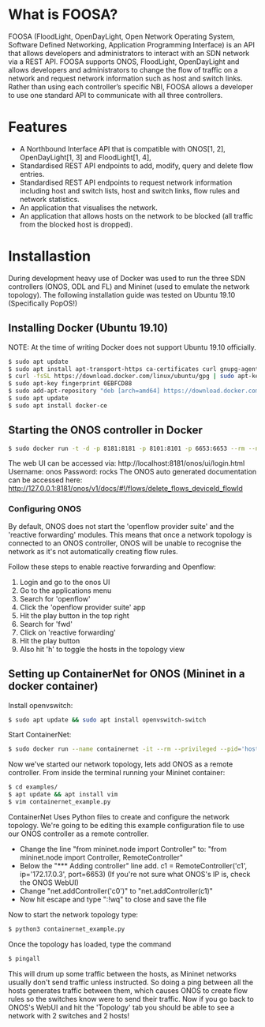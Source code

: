 # What is FOOSA?
FOOSA (FloodLight, OpenDayLight, Open Network Operating System, Software
Defined Networking, Application Programming Interface) is an API that allows developers and administrators to interact with an SDN network via a REST API. FOOSA supports ONOS, FloodLight, OpenDayLight and allows developers and administrators to change the flow of traffic on a network and request network information such as host and switch links. Rather than using each controller’s specific NBI, FOOSA allows a developer to use one standard API to communicate with all three controllers. 

# Features
- A Northbound Interface API that is compatible with ONOS[1, 2], OpenDayLight[1, 3] and
FloodLight[1, 4],
- Standardised REST API endpoints to add, modify, query and delete flow entries.
- Standardised REST API endpoints to request network information including host and
switch lists, host and switch links, flow rules and network statistics.
- An application that visualises the network.
- An application that allows hosts on the network to be blocked (all traffic from the blocked
host is dropped).

# Installastion
During development heavy use of Docker was used to run the three SDN controllers (ONOS, ODL and FL) and Mininet (used to emulate the network topology). The following installation guide was tested on Ubuntu 19.10 (Specifically PopOS!)

## Installing Docker (Ubuntu 19.10)
NOTE: At the time of writing Docker does not support Ubuntu 19.10 officially.
```sh
$ sudo apt update
$ sudo apt install apt-transport-https ca-certificates curl gnupg-agent software-properties-common
$ curl -fsSL https://download.docker.com/linux/ubuntu/gpg | sudo apt-key add -
$ sudo apt-key fingerprint 0EBFCD88
$ sudo add-apt-repository "deb [arch=amd64] https://download.docker.com/linux/ubuntu disco stable"
$ sudo apt update
$ sudo apt install docker-ce
```

## Starting the ONOS controller in Docker
```sh
$ sudo docker run -t -d -p 8181:8181 -p 8101:8101 -p 6653:6653 --rm --name onos onosproject/onos
```
The web UI can be accessed via: http://localhost:8181/onos/ui/login.html
Username: onos
Password: rocks
The ONOS auto generated documentation can be accessed here: http://127.0.0.1:8181/onos/v1/docs/#!/flows/delete_flows_deviceId_flowId

### Configuring ONOS
By default, ONOS does not start the 'openflow provider suite' and the 'reactive forwarding' modules. This means that once a network topology is connected to an ONOS controller, ONOS will be unable to recognise the network as it's not automatically creating flow rules.

Follow these steps to enable reactive forwarding and Openflow:
1) Login and go to the onos UI
2) Go to the applications menu
3) Search for 'openflow'
4) Click the 'openflow provider suite' app
5) Hit the play button in the top right
6) Search for 'fwd'
7) Click on 'reactive forwarding'
8) Hit the play button
9) Also hit 'h' to toggle the hosts in the topology view

## Setting up ContainerNet for ONOS (Mininet in a docker container)
Install openvswitch:
```sh
$ sudo apt update && sudo apt install openvswitch-switch
```

Start ContainerNet:
```sh
$ sudo docker run --name containernet -it --rm --privileged --pid='host' -v /var/run/docker.sock:/var/run/docker.sock containernet/containernet /bin/bash
```
Now we've started our network topology, lets add ONOS as a remote controller. From inside the terminal running your Mininet container:
```sh
$ cd examples/
$ apt update && apt install vim
$ vim containernet_example.py
```
ContainerNet Uses Python files to create and configure the network topology. We're going to be editing this example configuration file to use our ONOS controller as a remote controller.
- Change the line "from mininet.node import Controller" to:
"from mininet.node import Controller, RemoteController"
- Below the "*** Adding controller" line add. 
c1 = RemoteController('c1', ip='172.17.0.3', port=6653)
(If you're not sure what ONOS's IP is, check the ONOS WebUI)
- Change "net.addController('c0')" to "net.addController(c1)"
- Now hit escape and type ":!wq" to close and save the file

Now to start the network topology type:
```sh
$ python3 containernet_example.py
```
Once the topology has loaded, type the command
```sh
$ pingall
```
This will drum up some traffic between the hosts, as Mininet networks usually don't send traffic unless instructed. So doing a ping between all the hosts generates traffic between them, which causes ONOS to create flow rules so the switches know were to send their traffic. Now if you go back to ONOS's WebUI and hit the 'Topology' tab you should be able to see a network with 2 switches and 2 hosts!
